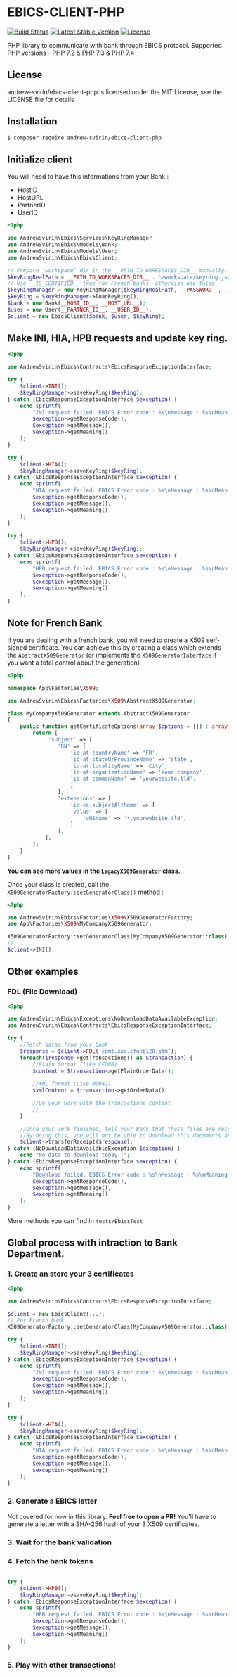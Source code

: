 # EBICS-CLIENT-PHP
[![Build Status](https://travis-ci.org/andrew-svirin/ebics-client-php.svg?branch=master)](https://travis-ci.org/andrew-svirin/ebics-client-php)
[![Latest Stable Version](https://poser.pugx.org/andrew-svirin/ebics-client-php/v/stable)](https://packagist.org/packages/andrew-svirin/ebics-client-php)
[![License](https://poser.pugx.org/andrew-svirin/ebics-client-php/license)](https://packagist.org/packages/andrew-svirin/ebics-client-php)

PHP library to communicate with bank through EBICS protocol.
Supported PHP versions - PHP 7.2 & PHP 7.3 & PHP 7.4

## License
andrew-svirin/ebics-client-php is licensed under the MIT License, see the LICENSE file for details

## Installation
```bash
$ composer require andrew-svirin/ebics-client-php
```

## Initialize client
You will need to have this informations from your Bank : 
- HostID
- HostURL
- PartnerID
- UserID

```php
<?php

use AndrewSvirin\Ebics\Services\KeyRingManager
use AndrewSvirin\Ebics\Models\Bank;
use AndrewSvirin\Ebics\Models\User;
use AndrewSvirin\Ebics\EbicsClient;

// Prepare `workspace` dir in the __PATH_TO_WORKSPACES_DIR__ manually.
$keyRingRealPath = __PATH_TO_WORKSPACES_DIR__ . '/workspace/keyring.json';
// Use __IS_CERTIFIED__ true for French banks, otherwise use false.
$keyRingManager = new KeyRingManager($keyRingRealPath, __PASSWORD__, __IS_CERTIFIED__);
$keyRing = $keyRingManager->loadKeyRing();
$bank = new Bank(__HOST_ID__, __HOST_URL__);
$user = new User(__PARTNER_ID__, __USER_ID__);
$client = new EbicsClient($bank, $user, $keyRing);
```

## Make INI, HIA, HPB requests and update key ring.
```php
<?php

use AndrewSvirin\Ebics\Contracts\EbicsResponseExceptionInterface;

try {
    $client->INI();
    $keyRingManager->saveKeyRing($keyRing);
} catch (EbicsResponseExceptionInterface $exception) {
    echo sprintf(
        "INI request failed. EBICS Error code : %s\nMessage : %s\nMeaning : %s",
        $exception->getResponseCode(),
        $exception->getMessage(),
        $exception->getMeaning()
    );
}

try {
    $client->HIA();
    $keyRingManager->saveKeyRing($keyRing);
} catch (EbicsResponseExceptionInterface $exception) {
    echo sprintf(
        "HIA request failed. EBICS Error code : %s\nMessage : %s\nMeaning : %s",
        $exception->getResponseCode(),
        $exception->getMessage(),
        $exception->getMeaning()
    );
}

try {
    $client->HPB();
    $keyRingManager->saveKeyRing($keyRing);
} catch (EbicsResponseExceptionInterface $exception) {
    echo sprintf(
        "HPB request failed. EBICS Error code : %s\nMessage : %s\nMeaning : %s",
        $exception->getResponseCode(),
        $exception->getMessage(),
        $exception->getMeaning()
    );
}
```


## Note for French Bank
If you are dealing with a french bank, you will need to create a X509 self-signed certificate.
You can achieve this by creating a class which extends the `AbstractX509Generator` (or implements the `X509GeneratorInterface` if you want a total control about the generation)

```php
<?php

namespace App\Factories\X509;

use AndrewSvirin\Ebics\Factories\X509\AbstractX509Generator;

class MyCompanyX509Generator extends AbstractX509Generator
{
    public function getCertificateOptions(array $options = []) : array {
        return [
             'subject' => [
                'DN' => [
                    'id-at-countryName' => 'FR',
                    'id-at-stateOrProvinceName' => 'State',
                    'id-at-localityName' => 'City',
                    'id-at-organizationName' => 'Your company',
                    'id-at-commonName' => 'yourwebsite.tld',
                    ]
                ],
                'extensions' => [
                    'id-ce-subjectAltName' => [
                    'value' => [
                        'dNSName' => '*.yourwebsite.tld',
                    ]
                ],
            ],
        ];
    }
}
```
__You can see more values in the `LegacyX509Generator` class.__ 

Once your class is created, call the `X509GeneratorFactory::setGeneratorClass()` method :
```php
<?php

use AndrewSvirin\Ebics\Factories\X509\X509GeneratorFactory;
use App\Factories\X509\MyCompanyX509Generator;

X509GeneratorFactory::setGeneratorClass(MyCompanyX509Generator::class);
//...
$client->INI();
```

## Other examples

### FDL (File Download)
````php
<?php

use AndrewSvirin\Ebics\Exceptions\NoDownloadDataAvailableException;
use AndrewSvirin\Ebics\Contracts\EbicsResponseExceptionInterface;

try {
    //Fetch datas from your bank
    $response = $client->FDL('camt.xxx.cfonb120.stm');
    foreach($response->getTransactions() as $transaction) {
        //Plain format (like CFONB)
        $content = $transaction->getPlainOrderData();
    
        //XML format (Like MT942)
        $xmlContent = $transaction->getOrderData();

        //Do your work with the transactions content
        //...
    }

    //Once your work finished, tell your Bank that those files are received.
    //By doing this, you will not be able to download this documents anymore
    $client->transferReceipt($response);
} catch (NoDownloadDataAvailableException $exception) {
    echo "No data to download today !";
} catch (EbicsResponseExceptionInterface $exception) {
    echo sprintf(
        "Download failed. EBICS Error code : %s\nMessage : %s\nMeaning : %s",
        $exception->getResponseCode(),
        $exception->getMessage(),
        $exception->getMeaning()
    );
}
````

More methods you can find in `tests/EbicsTest`


## Global process with intraction to Bank Department.
### 1. Create an store your 3 certificates
```php
<?php

use AndrewSvirin\Ebics\Contracts\EbicsResponseExceptionInterface;

$client = new EbicsClient(...);
// For Franch bamk.
X509GeneratorFactory::setGeneratorClass(MyCompanyX509Generator::class);

try {
    $client->INI();
    $keyRingManager->saveKeyRing($keyRing);
} catch (EbicsResponseExceptionInterface $exception) {
    echo sprintf(
        "INI request failed. EBICS Error code : %s\nMessage : %s\nMeaning : %s",
        $exception->getResponseCode(),
        $exception->getMessage(),
        $exception->getMeaning()
    );
}

try {
    $client->HIA();
    $keyRingManager->saveKeyRing($keyRing);
} catch (EbicsResponseExceptionInterface $exception) {
    echo sprintf(
        "HIA request failed. EBICS Error code : %s\nMessage : %s\nMeaning : %s",
        $exception->getResponseCode(),
        $exception->getMessage(),
        $exception->getMeaning()
    );
}
```

### 2. Generate a EBICS letter
Not covered for now in this library. **Feel free to open a PR!**
You'll have to generate a letter with a SHA-256 hash of your 3 X509 certificates.

### 3. Wait for the bank validation

### 4. Fetch the bank tokens
```php

try {
    $client->HPB();
    $keyRingManager->saveKeyRing($keyRing);
} catch (EbicsResponseExceptionInterface $exception) {
    echo sprintf(
        "HPB request failed. EBICS Error code : %s\nMessage : %s\nMeaning : %s",
        $exception->getResponseCode(),
        $exception->getMessage(),
        $exception->getMeaning()
    );
}
```

### 5. Play with other transactions!
